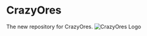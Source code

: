 # CrazyOres
The new repository for CrazyOres.
![CrazyOres Logo](https://www.andrewrimpici.com/wp-content/uploads/2019/02/crazyores_featured_image-960x540.jpg)
